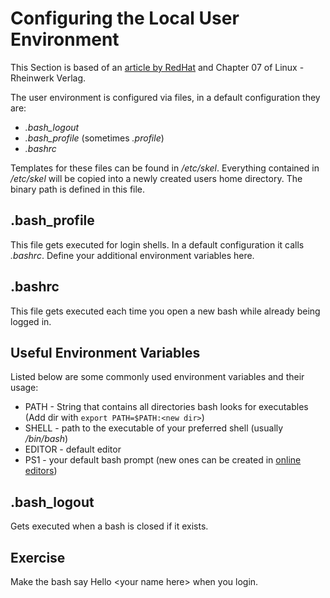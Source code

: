 # Configuring the Local User Environment
This Section is based of an [article by RedHat](https://www.redhat.com/sysadmin/customize-user-environments) and Chapter 07 of Linux - Rheinwerk Verlag.

The user environment is configured via files, in a default configuration they are:

- *.bash_logout*
- *.bash_profile* (sometimes *.profile*)
- *.bashrc*

Templates for these files can be found in */etc/skel*. Everything contained in */etc/skel* will be copied into a newly created users home directory. The binary path is defined in this file.

## .bash_profile
This file gets executed for login shells. In a default configuration it calls *.bashrc*.
Define your additional environment variables here.

## .bashrc
This file gets executed each time you open a new bash while already being logged in.

## Useful Environment Variables
Listed below are some commonly used environment variables and their usage:
- PATH - String that contains all directories bash looks for executables (Add dir with `export PATH=$PATH:<new dir>`)
- SHELL - path to the executable of your preferred shell (usually */bin/bash*)
- EDITOR - default editor
- PS1 - your default bash prompt (new ones can be created in [online editors](https://bashrcgenerator.com/))

## .bash_logout
Gets executed when a bash is closed if it exists.

## Exercise
Make the bash say Hello \<your name here\> when you login.